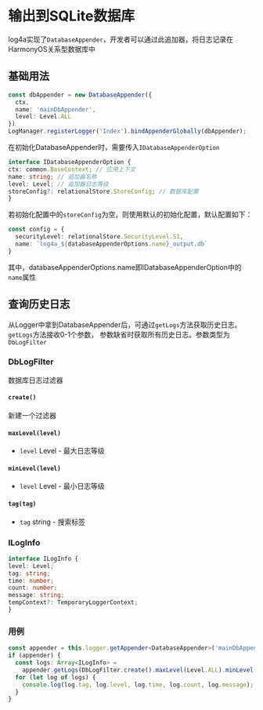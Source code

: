 # 输出到SQLite数据库 <Badge type="tip" text="1.5.10 +" />

log4a实现了`DatabaseAppender`，开发者可以通过此追加器，将日志记录在HarmonyOS关系型数据库中

## 基础用法

```typescript
const dbAppender = new DatabaseAppender({
  ctx,
  name: 'mainDbAppender',
  level: Level.ALL
})
LogManager.registerLogger('Index').bindAppenderGlobally(dbAppender);
```

在初始化DatabaseAppender时，需要传入`IDatabaseAppenderOption`

```typescript
interface IDatabaseAppenderOption {
ctx: common.BaseContext; // 应用上下文
name: string; // 追加器名称
level: Level; // 追加器日志等级
storeConfig?: relationalStore.StoreConfig; // 数据库配置
}
```

若初始化配置中的`storeConfig`为空，则使用默认的初始化配置，默认配置如下：

```typescript
const config = {
  securityLevel: relationalStore.SecurityLevel.S1,
  name: `log4a_${databaseAppenderOptions.name}_output.db`
}
```

其中，databaseAppenderOptions.name即IDatabaseAppenderOption中的`name`属性

## 查询历史日志

从Logger中拿到DatabaseAppender后，可通过`getLogs`方法获取历史日志。`getLogs`方法接收0-1个参数，
参数缺省时获取所有历史日志。参数类型为`DbLogFilter`

### DbLogFilter

数据库日志过滤器

#### `create()`

新建一个过滤器

#### `maxLevel(level)`

- `level` Level - 最大日志等级

#### `minLevel(level)`

- `level` Level - 最小日志等级

#### `tag(tag)`

- `tag` string - 搜索标签

### ILogInfo

```typescript
interface ILogInfo {
level: Level;
tag: string;
time: number;
count: number;
message: string;
tempContext?: TemporaryLoggerContext;
}
```

### 用例

```typescript
const appender = this.logger.getAppender<DatabaseAppender>('mainDbAppender');
if (appender) {
  const logs: Array<ILogInfo> =
    appender.getLogs(DbLogFilter.create().maxLevel(Level.ALL).minLevel(Level.WARN).tag('ExampleTag'));
  for (let log of logs) {
    console.log(log.tag, log.level, log.time, log.count, log.message);
  }
}
```